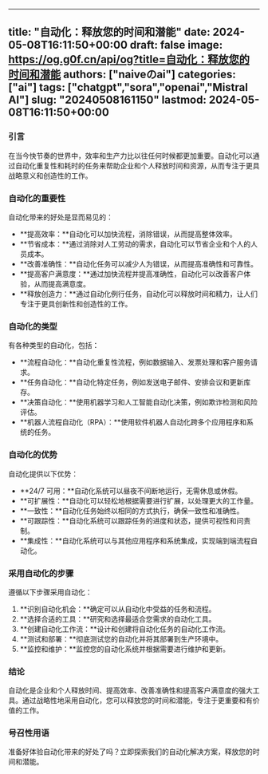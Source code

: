 
---
title: "自动化：释放您的时间和潜能"
date: 2024-05-08T16:11:50+00:00
draft: false
image: https://og.g0f.cn/api/og?title=自动化：释放您的时间和潜能
authors: ["naiveのai"]
categories: ["ai"]
tags: ["chatgpt","sora","openai","Mistral AI"]
slug: "20240508161150"
lastmod: 2024-05-08T16:11:50+00:00
---
### 引言

在当今快节奏的世界中，效率和生产力比以往任何时候都更加重要。自动化可以通过自动化重复性和耗时的任务来帮助企业和个人释放时间和资源，从而专注于更具战略意义和创造性的工作。

### 自动化的重要性

自动化带来的好处是显而易见的：

* **提高效率：**自动化可以加快流程，消除错误，从而提高整体效率。
* **节省成本：**通过消除对人工劳动的需求，自动化可以节省企业和个人的人员成本。
* **改善准确性：**自动化任务可以减少人为错误，从而提高准确性和可靠性。
* **提高客户满意度：**通过加快流程并提高准确性，自动化可以改善客户体验，从而提高满意度。
* **释放创造力：**通过自动化例行任务，自动化可以释放时间和精力，让人们专注于更具创新性和创造性的工作。

### 自动化的类型

有各种类型的自动化，包括：

* **流程自动化：**自动化重复性流程，例如数据输入、发票处理和客户服务请求。
* **任务自动化：**自动化特定任务，例如发送电子邮件、安排会议和更新库存。
* **决策自动化：**使用机器学习和人工智能自动化决策，例如欺诈检测和风险评估。
* **机器人流程自动化（RPA）：**使用软件机器人自动化跨多个应用程序和系统的任务。

### 自动化的优势

自动化提供以下优势：

* **24/7 可用：**自动化系统可以昼夜不间断地运行，无需休息或休假。
* **可扩展性：**自动化可以轻松地根据需要进行扩展，以处理更大的工作量。
* **一致性：**自动化任务始终以相同的方式执行，确保一致性和准确性。
* **可跟踪性：**自动化系统可以跟踪任务的进度和状态，提供可视性和问责制。
* **集成性：**自动化系统可以与其他应用程序和系统集成，实现端到端流程自动化。

### 采用自动化的步骤

遵循以下步骤采用自动化：

1. **识别自动化机会：**确定可以从自动化中受益的任务和流程。
2. **选择合适的工具：**研究和选择最适合您需求的自动化工具。
3. **创建自动化工作流：**设计和创建将自动化任务的自动化工作流。
4. **测试和部署：**彻底测试您的自动化并将其部署到生产环境中。
5. **监控和维护：**监控您的自动化系统并根据需要进行维护和更新。

### 结论

自动化是企业和个人释放时间、提高效率、改善准确性和提高客户满意度的强大工具。通过战略性地采用自动化，您可以释放您的时间和潜能，专注于更重要和有价值的工作。

### 号召性用语

准备好体验自动化带来的好处了吗？立即探索我们的自动化解决方案，释放您的时间和潜能。